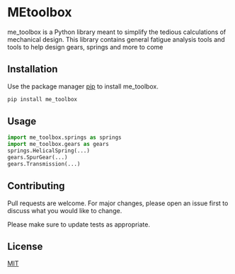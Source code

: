 # MEtoolbox

me_toolbox is a Python library meant to simplify the tedious
calculations of mechanical design. This library contains general fatigue analysis tools and tools to help design gears, springs and more to come

## Installation

Use the package manager [pip](https://pip.pypa.io/en/stable/) to install me_toolbox.

```bash
pip install me_toolbox
```

## Usage

```python
import me_toolbox.springs as springs 
import me_toolbox.gears as gears
springs.HelicalSpring(...)
gears.SpurGear(...)
gears.Transmission(...)
```

## Contributing
Pull requests are welcome. For major changes, please open an issue first to discuss what you would like to change.

Please make sure to update tests as appropriate.

## License
[MIT](https://choosealicense.com/licenses/mit/)